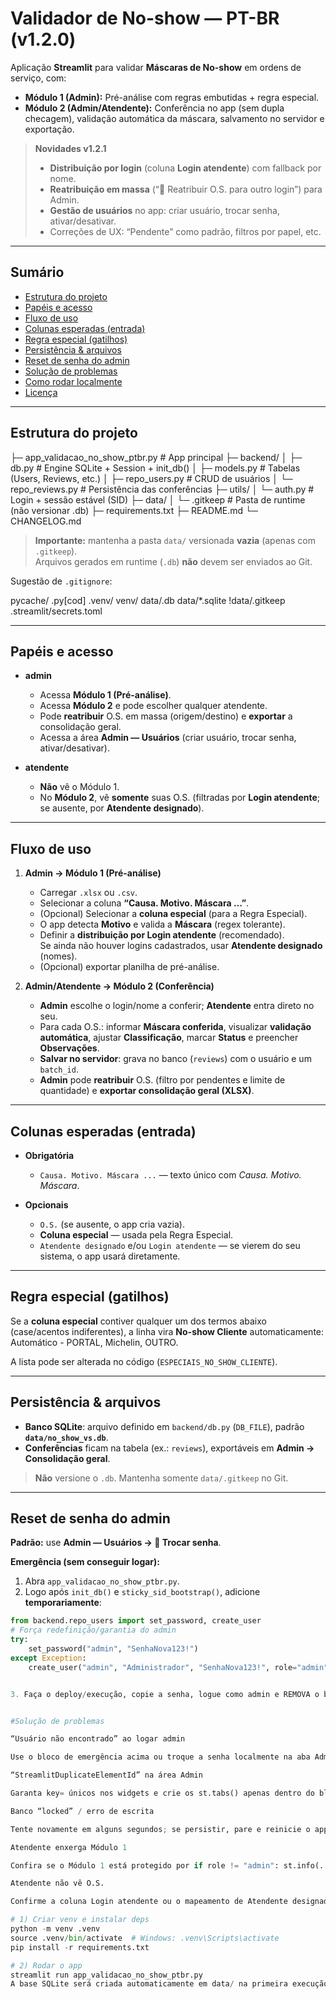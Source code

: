 # Validador de No-show — PT-BR (v1.2.0)

Aplicação **Streamlit** para validar **Máscaras de No-show** em ordens de serviço, com:
- **Módulo 1 (Admin):** Pré-análise com regras embutidas + regra especial.
- **Módulo 2 (Admin/Atendente):** Conferência no app (sem dupla checagem), validação automática da máscara, salvamento no servidor e exportação.

> **Novidades v1.2.1**
> - **Distribuição por login** (coluna **Login atendente**) com fallback por nome.  
> - **Reatribuição em massa** (“🔁 Reatribuir O.S. para outro login”) para Admin.  
> - **Gestão de usuários** no app: criar usuário, trocar senha, ativar/desativar.  
> - Correções de UX: “Pendente” como padrão, filtros por papel, etc.

---

## Sumário
- [Estrutura do projeto](#estrutura-do-projeto)
- [Papéis e acesso](#papéis-e-acesso)
- [Fluxo de uso](#fluxo-de-uso)
- [Colunas esperadas (entrada)](#colunas-esperadas-entrada)
- [Regra especial (gatilhos)](#regra-especial-gatilhos)
- [Persistência & arquivos](#persistência--arquivos)
- [Reset de senha do admin](#reset-de-senha-do-admin)
- [Solução de problemas](#solução-de-problemas)
- [Como rodar localmente](#como-rodar-localmente)
- [Licença](#licença)

---

## Estrutura do projeto

├─ app_validacao_no_show_ptbr.py # App principal
├─ backend/
│ ├─ db.py # Engine SQLite + Session + init_db()
│ ├─ models.py # Tabelas (Users, Reviews, etc.)
│ ├─ repo_users.py # CRUD de usuários
│ └─ repo_reviews.py # Persistência das conferências
├─ utils/
│ └─ auth.py # Login + sessão estável (SID)
├─ data/
│ └─ .gitkeep # Pasta de runtime (não versionar .db)
├─ requirements.txt
├─ README.md
└─ CHANGELOG.md


> **Importante:** mantenha a pasta `data/` versionada **vazia** (apenas com `.gitkeep`).  
> Arquivos gerados em runtime (`.db`) **não** devem ser enviados ao Git.

Sugestão de `.gitignore`:

pycache/
.py[cod]
.venv/
venv/
data/.db
data/*.sqlite
!data/.gitkeep
.streamlit/secrets.toml


---

## Papéis e acesso

- **admin**
  - Acessa **Módulo 1 (Pré-análise)**.
  - Acessa **Módulo 2** e pode escolher qualquer atendente.
  - Pode **reatribuir** O.S. em massa (origem/destino) e **exportar** a consolidação geral.
  - Acessa a área **Admin — Usuários** (criar usuário, trocar senha, ativar/desativar).

- **atendente**
  - **Não** vê o Módulo 1.
  - No **Módulo 2**, vê **somente** suas O.S. (filtradas por **Login atendente**; se ausente, por **Atendente designado**).

---

## Fluxo de uso

1. **Admin → Módulo 1 (Pré-análise)**
   - Carregar `.xlsx` ou `.csv`.
   - Selecionar a coluna **“Causa. Motivo. Máscara …”**.
   - (Opcional) Selecionar a **coluna especial** (para a Regra Especial).
   - O app detecta **Motivo** e valida a **Máscara** (regex tolerante).
   - Definir a **distribuição por Login atendente** (recomendado).  
     Se ainda não houver logins cadastrados, usar **Atendente designado** (nomes).
   - (Opcional) exportar planilha de pré-análise.

2. **Admin/Atendente → Módulo 2 (Conferência)**
   - **Admin** escolhe o login/nome a conferir; **Atendente** entra direto no seu.
   - Para cada O.S.: informar **Máscara conferida**, visualizar **validação automática**, ajustar **Classificação**, marcar **Status** e preencher **Observações**.
   - **Salvar no servidor**: grava no banco (`reviews`) com o usuário e um `batch_id`.
   - **Admin** pode **reatribuir** O.S. (filtro por pendentes e limite de quantidade) e **exportar consolidação geral (XLSX)**.

---

## Colunas esperadas (entrada)

- **Obrigatória**
  - `Causa. Motivo. Máscara ...` — texto único com *Causa. Motivo. Máscara*.

- **Opcionais**
  - `O.S.` (se ausente, o app cria vazia).
  - **Coluna especial** — usada pela Regra Especial.
  - `Atendente designado` e/ou `Login atendente` — se vierem do seu sistema, o app usará diretamente.

---

## Regra especial (gatilhos)

Se a **coluna especial** contiver qualquer um dos termos abaixo (case/acentos indiferentes), a linha vira **No-show Cliente** automaticamente: Automático - PORTAL, Michelin, OUTRO.


A lista pode ser alterada no código (`ESPECIAIS_NO_SHOW_CLIENTE`).

---

## Persistência & arquivos

- **Banco SQLite**: arquivo definido em `backend/db.py` (`DB_FILE`), padrão **`data/no_show_vs.db`**.  
- **Conferências** ficam na tabela (ex.: `reviews`), exportáveis em **Admin → Consolidação geral**.

> **Não** versione o `.db`. Mantenha somente `data/.gitkeep` no Git.

---

## Reset de senha do admin

**Padrão:** use **Admin — Usuários → 🔑 Trocar senha**.

**Emergência (sem conseguir logar):**
1. Abra `app_validacao_no_show_ptbr.py`.
2. Logo após `init_db()` e `sticky_sid_bootstrap()`, adicione **temporariamente**:


```python
from backend.repo_users import set_password, create_user
# Força redefinição/garantia do admin
try:
    set_password("admin", "SenhaNova123!")
except Exception:
    create_user("admin", "Administrador", "SenhaNova123!", role="admin", active=1)


3. Faça o deploy/execução, copie a senha, logue como admin e REMOVA o bloco do código.


#Solução de problemas

“Usuário não encontrado” ao logar admin

Use o bloco de emergência acima ou troque a senha localmente na aba Admin.

“StreamlitDuplicateElementId” na área Admin

Garanta key= únicos nos widgets e crie os st.tabs() apenas dentro do bloco if role == "admin":.

Banco “locked” / erro de escrita

Tente novamente em alguns segundos; se persistir, pare e reinicie o app.

Atendente enxerga Módulo 1

Confira se o Módulo 1 está protegido por if role != "admin": st.info(...); out = None.

Atendente não vê O.S.

Confirme a coluna Login atendente ou o mapeamento de Atendente designado para login; verifique se o usuário está ativo.

# 1) Criar venv e instalar deps
python -m venv .venv
source .venv/bin/activate  # Windows: .venv\Scripts\activate
pip install -r requirements.txt

# 2) Rodar o app
streamlit run app_validacao_no_show_ptbr.py
A base SQLite será criada automaticamente em data/ na primeira execução.
